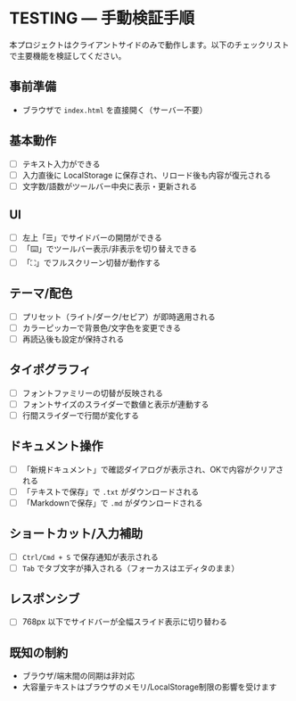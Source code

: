 # TESTING — 手動検証手順

本プロジェクトはクライアントサイドのみで動作します。以下のチェックリストで主要機能を検証してください。

## 事前準備
- ブラウザで `index.html` を直接開く（サーバー不要）

## 基本動作
- [ ] テキスト入力ができる
- [ ] 入力直後に LocalStorage に保存され、リロード後も内容が復元される
- [ ] 文字数/語数がツールバー中央に表示・更新される

## UI
- [ ] 左上「☰」でサイドバーの開閉ができる
- [ ] 「⌨️」でツールバー表示/非表示を切り替えできる
- [ ] 「⛶」でフルスクリーン切替が動作する

## テーマ/配色
- [ ] プリセット（ライト/ダーク/セピア）が即時適用される
- [ ] カラーピッカーで背景色/文字色を変更できる
- [ ] 再読込後も設定が保持される

## タイポグラフィ
- [ ] フォントファミリーの切替が反映される
- [ ] フォントサイズのスライダーで数値と表示が連動する
- [ ] 行間スライダーで行間が変化する

## ドキュメント操作
- [ ] 「新規ドキュメント」で確認ダイアログが表示され、OKで内容がクリアされる
- [ ] 「テキストで保存」で `.txt` がダウンロードされる
- [ ] 「Markdownで保存」で `.md` がダウンロードされる

## ショートカット/入力補助
- [ ] `Ctrl/Cmd + S` で保存通知が表示される
- [ ] `Tab` でタブ文字が挿入される（フォーカスはエディタのまま）

## レスポンシブ
- [ ] 768px 以下でサイドバーが全幅スライド表示に切り替わる

## 既知の制約
- ブラウザ/端末間の同期は非対応
- 大容量テキストはブラウザのメモリ/LocalStorage制限の影響を受けます
